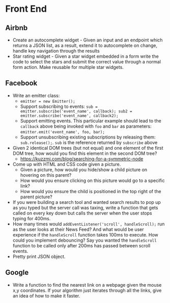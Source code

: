 Front End
==

## Airbnb

- Create an autocomplete widget - Given an input and an endpoint which returns a JSON list, as a result, extend it to autocomplete on change, handle key navigation through the results
- Star rating widget - Given a star widget embedded in a form write the code to select the stars and submit the correct value through a normal form action. Make reusable for multiple star widgets.

## Facebook

- Write an emitter class:
  - `emitter = new Emitter();`
  - Support subscribing to events: `sub = emitter.subscribe('event_name', callback); sub2 = emitter.subscribe('event_name', callback2);`
  - Support emitting events. This particular example should lead to the `callback` above being invoked with `foo` and `bar` as parameters: `emitter.emit('event_name', foo, bar);`
  - Support unsubscribing existing subscriptions by releasing them: `sub.release();`. `sub` is the reference returned by `subscribe` above
- Given 2 identical DOM trees (but not equal) and one element of the first DOM tree, how would you find this element in the second DOM tree?
  - https://kuzzmi.com/blog/searching-for-a-symmetric-node
- Come up with HTML and CSS code given a picture.
  - Given a picture, how would you hide/show a child picture on hovering on this parent?
  - How would you ensure clicking on this picture would go to a specific link?
  - How would you ensure the child is positioned in the top right of the parent picture?
- If you were building a search tool and wanted search results to pop up as you typed but the server call was taxing, write a function that gets called on every key down but calls the server when the user stops typing for 400ms.
- How many times would `addEventListener('scroll', handleScroll);` run as the user looks at their News Feed? And what would be user experience if the `handleScroll` function takes 100ms to execute. How could you implement debouncing? Say you wanted the `handleScroll` function to be called only after 200ms has passed between scroll events.
- Pretty print JSON object.

## Google

- Write a function to find the nearest link on a webpage given the mouse x,y coordinates. If your algorithm just iterates through all the links, give an idea of how to make it faster.
